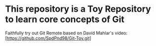 # This repository is a Toy Repository to learn core concepts of Git

Faithfully try out Git Remote based on David Mahlar's video: [https://github.com/SpdPnd98/Git-Toy.git]


